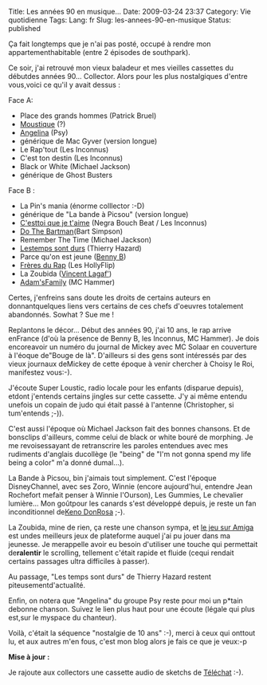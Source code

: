 Title: Les années 90 en musique...
Date: 2009-03-24 23:37
Category: Vie quotidienne
Tags:
Lang: fr
Slug: les-annees-90-en-musique
Status: published

Ça fait longtemps que je n'ai pas posté, occupé à rendre mon appartementhabitable (entre 2 épisodes de southpark).

Ce soir, j'ai retrouvé mon vieux baladeur et mes vieilles cassettes du débutdes années 90... Collector. Alors pour les plus nostalgiques d'entre vous,voici ce qu'il y avait dessus :

Face A:

-   Place des grands hommes (Patrick Bruel)
-   [Moustique](http://www.thibault-asbl.be/parole.php?id=44&titre=Moustique) (?)
-   [Angelina](http://www.myspace.com/psyofficielmyspace) (Psy)
-   générique de Mac Gyver (version longue)
-   Le Rap'tout (Les Inconnus)
-   C'est ton destin (Les Inconnus)
-   Black or White (Michael Jackson)
-   générique de Ghost Busters

Face B :

-   La Pin's mania (énorme colllector :-D)
-   générique de "La bande à Picsou" (version longue)
-   [C'esttoi que je t'aime](http://www.youtube.com/watch?v=XPzARtdytR4) (Negra Bouch Beat / Les Inconnus)
-   [Do The Bartman](http://lyricskeeper.fr/fr/simpsons/do-the-bartman.html)(Bart Simpson)
-   Remember The Time (Michael Jackson)
-   [Lestemps sont durs](http://www.bide-et-musique.com/song/5411.html) (Thierry Hazard)
-   Parce qu'on est jeune ([Benny B](http://fr.wikipedia.org/wiki/Benny_B))
-   [Frères du Rap](http://www.bide-et-musique.com/song/3424.html) (Les HollyFlip)
-   La Zoubida ([Vincent Lagaf'](http://fr.wikipedia.org/wiki/Vincent_Lagaf))
-   [Adam'sFamily](http://www.youtube.com/watch?v=BWJiPUWoB4k) (MC Hammer)

Certes, j'enfreins sans doute les droits de certains auteurs en donnantquelques liens vers certains de ces chefs d'oeuvres totalement abandonnés. Sowhat ? Sue me ! 

Replantons le décor... Début des années 90, j'ai 10 ans, le rap arrive enFrance (d'où la présence de Benny B, les Inconnus, MC Hammer). Je dois encoreavoir un numéro du journal de Mickey avec MC Solaar en couverture à l'éoque de"Bouge de là". D'ailleurs si des gens sont intéressés par des vieux journaux deMickey de cette époque à venir chercher à Choisy le Roi, manifestez vous:-).

J'écoute Super Loustic, radio locale pour les enfants (disparue depuis), etdont j'entends certains jingles sur cette cassette. J'y ai même entendu unefois un copain de judo qui était passé à l'antenne (Christopher, si tum'entends ;-)).

C'est aussi l'époque où Michael Jackson fait des bonnes chansons. Et de bonsclips d'ailleurs, comme celui de black or white bouré de morphing. Je me revoisessayant de retranscrire les paroles entendues avec mes rudiments d'anglais ducollège (le "being" de "I'm not gonna spend my life being a color" m'a donné dumal...).

La Bande à Picsou, bin j'aimais tout simplement. C'est l'époque DisneyChannel, avec ses Zoro, Winnie (encore aujourd'hui, entendre Jean Rochefort mefait penser à Winnie l'Ourson), Les Gummies, Le chevalier lumière... Mon goûtpour les canards s'est développé depuis, je reste un fan inconditionnel de[Keno DonRosa](http://fr.wikipedia.org/wiki/Keno_Don_Rosa) ;-).

La Zoubida, mine de rien, ça reste une chanson sympa, et [le jeu sur Amiga](http://www.emunova.net/veda/test/1120.htm) est undes meilleurs jeux de plateforme auquel j'ai pu jouer dans ma jeunesse. Je merappelle avoir eu besoin d'utiliser une touche qui permettait de**ralentir** le scrolling, tellement c'était rapide et fluide (cequi rendait certains passages ultra difficiles à passer).

Au passage, "Les temps sont durs" de Thierry Hazard restent piteusementd'actualité.

Enfin, on notera que "Angelina" du groupe Psy reste pour moi un p\*tain debonne chanson. Suivez le lien plus haut pour une écoute (légale qui plus est,sur le myspace du chanteur).

Voilà, c'était la séquence "nostalgie de 10 ans" :-), merci à ceux qui onttout lu, et aux autres m'en fous, c'est mon blog alors je fais ce que je veux:-p

**Mise à jour :**

Je rajoute aux collectors une cassette audio de sketchs de [Téléchat](http://fr.wikipedia.org/wiki/T%C3%A9l%C3%A9chat) :-).
